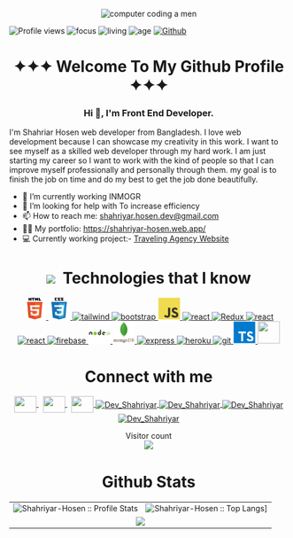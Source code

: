 <p align="center" ><img alt="computer coding a men" src="https://i.ibb.co/9pNj7M3/coding.gif" width="100%" height="320" /></p>

![Profile views](https://gpvc.arturio.dev/Shahriyar-Hosen)
![focus](https://img.shields.io/badge/focus-FullStack-critical)
![living](https://img.shields.io/badge/living-Natore-3c9)
![age](https://img.shields.io/badge/age-21-blueviolet)
[![Github](https://img.shields.io/github/followers/Shahriyar-Hosen?label=Follow&style=social)](https://github.com/Shahriyar-Hosen)&nbsp;

<!--START_SECTION:waka-->
<!-- ![Code Time](http://img.shields.io/badge/Code%20Time-1%2C187%20hrs%2034%20mins-blue)
 -->
<!-- ![views](https://komarev.com/ghpvc/?username=shahriyarhosen&label=Profile%20views&color=0e75b6&style=flat) -->

<h1 align="center"> ✦✦✦ Welcome To My Github Profile ✦✦✦ </h1>
<h3 align="center"> Hi 👋, I'm Front End Developer.</h3>

I'm Shahriar Hosen web developer from Bangladesh. I love web development because I can showcase my creativity in this work. I want to see myself as a skilled web developer through my hard work. I am just starting my career so I want to work with the kind of people so that I can improve myself professionally and personally through them. my goal is to finish the job on time and do my best to get the job done beautifully.

<!-- [![Github](https://img.shields.io/github/followers/shahriyarhosen?label=Follow&style=social)](https://github.com/shahriyarhosen)&nbsp;![Profile views](https://gpvc.arturio.dev/shahriyarhosen) -->

- 🌱 I’m currently working INMOGR
- 🤔 I’m looking for help with To increase efficiency
- 📫 How to reach me: shahriyar.hosen.dev@gmail.com
- 🕵️‍♂️ My portfolio: https://shahriyar-hosen.web.app/
- 💻 Currently working project:- [Traveling Agency Website](https://traveling-agency.web.app/)

<h1 align="center">
<img src = "https://media2.giphy.com/media/QssGEmpkyEOhBCb7e1/giphy.gif?cid=ecf05e47a0n3gi1bfqntqmob8g9aid1oyj2wr3ds3mg700bl&rid=giphy.gif" width='50'/>
&nbsp;Technologies that I know</h1>
<p align="center">
<a href="https://www.w3.org/html/" target="_blank" rel="noreferrer"> 
<img src="https://raw.githubusercontent.com/devicons/devicon/master/icons/html5/html5-original-wordmark.svg" alt="html5" width="40" height="40"/> 
</a> 
<a href="https://www.w3schools.com/css/" target="_blank" rel="noreferrer"> 
<img src="https://raw.githubusercontent.com/devicons/devicon/master/icons/css3/css3-original-wordmark.svg" alt="css3" width="40" height="40"/> 
</a> 
<a href="https://tailwindcss.com/" target="_blank" rel="noreferrer"> 
<img src="https://www.vectorlogo.zone/logos/tailwindcss/tailwindcss-icon.svg" alt="tailwind" width="40" height="40"/> 
</a> 
<a href="https://getbootstrap.com" target="_blank" rel="noreferrer"> 
<img src="https://i.ibb.co/6BRCwLQ/bootstrap.png" alt="bootstrap" width="40" height="40"/> 
</a> 
<a href="https://developer.mozilla.org/en-US/docs/Web/JavaScript" target="_blank" rel="noreferrer"> 
<img src="https://raw.githubusercontent.com/devicons/devicon/master/icons/javascript/javascript-original.svg" alt="javascript" width="40" height="40"/> 
</a>
<a href="https://reactjs.org/" target="_blank" rel="noreferrer"> 
<img src="https://i.ibb.co/5xXVNVh/react.png" alt="react" width="40" height="40"/> 
</a> 
<a href="https://redux.js.org/" target="_blank" rel="noreferrer"> 
<img src="https://i.ibb.co/v4BFdS7/Redux.png" alt="Redux" width="40" height="40"/> 
</a> 
<a href="https://reactrouter.com/" target="_blank" rel="noreferrer"> 
<img src="https://i.ibb.co/72RyCgr/route-removebg-preview.png" alt="react" width="40" height="40"/> 
</a>
<a href="https://react-query.tanstack.com/" target="_blank" rel="noreferrer"> 
<img src="https://i.ibb.co/KG89Bqd/Screenshot-1-removebg-preview.png" alt="react" width="40" height="40"/> 
</a>
<a href="https://firebase.google.com/" target="_blank" rel="noreferrer"> 
<img src="https://www.vectorlogo.zone/logos/firebase/firebase-icon.svg" alt="firebase" width="40" height="40"/> 
</a>

<a href="https://nodejs.org" target="_blank" rel="noreferrer"> 
<img src="https://raw.githubusercontent.com/devicons/devicon/master/icons/nodejs/nodejs-original-wordmark.svg" alt="nodejs" width="40" height="40"/> 
</a> 
<a href="https://www.mongodb.com/" target="_blank" rel="noreferrer"> 
<img src="https://raw.githubusercontent.com/devicons/devicon/master/icons/mongodb/mongodb-original-wordmark.svg" alt="mongodb" width="40" height="40"/> 
</a> 
<a href="https://expressjs.com" target="_blank" rel="noreferrer"> 
<img src="https://i.ibb.co/RhH2TVX/Express-js.png" alt="express" width="40" height="40"/> 
</a> 
<a href="https://heroku.com" target="_blank" rel="noreferrer"> 
<img src="https://www.vectorlogo.zone/logos/heroku/heroku-icon.svg" alt="heroku" width="40" height="40"/> 
</a> 
<a href="https://git-scm.com/" target="_blank" rel="noreferrer"> 
<img src="https://www.vectorlogo.zone/logos/git-scm/git-scm-icon.svg" alt="git" width="40" height="40"/> 
</a> 
<a href="https://www.typescriptlang.org/" target="_blank" rel="noreferrer"> 
<img src="https://raw.githubusercontent.com/devicons/devicon/master/icons/typescript/typescript-original.svg" alt="typescript" width="40" height="40"/> 
</a>
<a href="https://app.netlify.com/" target="_blank" rel="noreferrer"> 
<img src="https://i.ibb.co/HXbptwp/5bSckoxz.png" width="40" height="40"/> 
</a> 
</p>

<h1 align="center">Connect with me</h1>

<p align="center">
<a href="mailto:shahriyar.hosen.dev@gmail.com" target="_blank" rel="noopener" >
<img align="center" src="https://www.pngkey.com/png/full/84-840977_email-png-icon.png" height="30" width="40"/>
</a>&nbsp;
<a href="https://stackoverflow.com/users/18384022/shahriyar-hosen" target="_blank" rel="noopener" >
<img align="center" src="https://cdn.iconscout.com/icon/free/png-256/stackoverflow-2-432547.png" height="30" width="40"/>
</a>&nbsp;
<a href="https://shahriyar-hosen.web.app/" target="_blank" rel="noopener">
<img align="center" src="https://i.ibb.co/j68NX6q/protfolio.png" height="30" width="40" />
</a>
<a  href="https://twitter.com/Dev_Shahriyar" target="blank">
<img  align="center" src="https://raw.githubusercontent.com/rahuldkjain/github-profile-readme-generator/master/src/images/icons/Social/twitter.svg" alt="Dev_Shahriyar" height="30" width="40" />
</a>
<a href="https://www.linkedin.com/in/shahriyar-hossen/" target="blank">
<img align="center" src="https://raw.githubusercontent.com/rahuldkjain/github-profile-readme-generator/master/src/images/icons/Social/linked-in-alt.svg" alt="Dev_Shahriyar" height="30" width="40" />
</a>
<a href="https://www.facebook.com/shahriyar.hosen.dev/" target="blank">
<img align="center" src="https://raw.githubusercontent.com/rahuldkjain/github-profile-readme-generator/master/src/images/icons/Social/facebook.svg" alt="Dev_Shahriyar" height="30" width="40" />
</a>
<a href="https://www.instagram.com/dev_shahriyar/" target="blank">
<img align="center" src="https://raw.githubusercontent.com/rahuldkjain/github-profile-readme-generator/master/src/images/icons/Social/instagram.svg" alt="Dev_Shahriyar" height="30" width="40" />
</a>
</p>

<!-- <h1></h1> -->

<!--Other Mode -->
<!--chartreuse-dark  -->
<!-- gotham -->
<!-- <h3 align="center">Contribution Graph</h3>

[![Shahriyar-Hosen's github activity graph](https://activity-graph.herokuapp.com/graph?username=Shahriyar-Hosen&theme=chartreuse-dark)](https://github.com/ashutosh00710/github-readme-activity-graph)
<br> -->

<p align="center"> 
  Visitor count <br/>
  <img src="https://profile-counter.glitch.me/shahriyarhosen/count.svg" />
</p>

<p align="center">
   <table>
   <h1 align="center">Github Stats</h1>
       <tr>
       <td><img alt="Shahriyar-Hosen :: Profile Stats" src="https://github-readme-stats.vercel.app/api?username=Shahriyar-Hosen&theme=blue-green&amp;show_icons=true&amp;count_private=true&amp;hide_border=true" /></td>
<!--     &hide=html     -->
       <td><img alt="Shahriyar-Hosen :: Top Langs]" src="https://github-readme-stats.vercel.app/api/top-langs/?username=Shahriyar-Hosen&langs_count=14&theme=blue-green&layout=compact&hide=html"> </td>
     </tr>
     <tr>
        <td colspan="2" align="center"><img  align="center" src="https://github-readme-streak-stats.herokuapp.com?user=Shahriyar-Hosen&theme=blue-green&hide_border=true"></td>
     </tr>
   </table>
</p>
